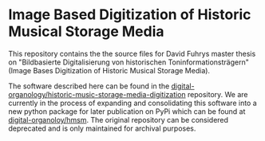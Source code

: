 # Image Based Digitization of Historic Musical Storage Media

This repository contains the the source files for David Fuhrys master thesis on "Bildbasierte Digitalisierung von historischen Toninformationsträgern" (Image Bases Digitization of Historic Musical Storage Media).

The software described here can be found in the [digital-organology/historic-music-storage-media-digitization](https://github.com/digital-organology/historic-music-storage-media-digitization) repository. We are currently in the process of expanding and consolidating this software into a new python package for later publication on PyPi which can be found at [digital-organoloy/hmsm](https://github.com/digital-organology/hmsm). The original repository can be considered deprecated and is only maintained for archival purposes.